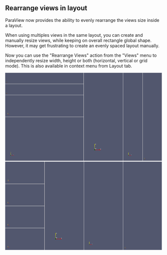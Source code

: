 ## Rearrange views in layout

ParaView now provides the ability to evenly rearrange the views size inside a layout.

When using multiples views in the same layout, you can create and manually resize views,
while keeping on overall rectangle global shape.
However, it may get frustrating to create an evenly spaced layout manually.

Now you can use the "Rearrange Views" action from the "Views" menu to independently resize
width, height or both (horizontal, vertical or grid mode).
This is also available in context menu from Layout tab.

![Before rearranging](rearrange-layout-creation.png)
![After rearranging](rearrange-layout-grid.png)
